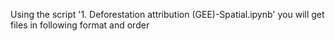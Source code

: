 Using the script '1. Deforestation attribution (GEE)-Spatial.ipynb' you will get files in following format and order
